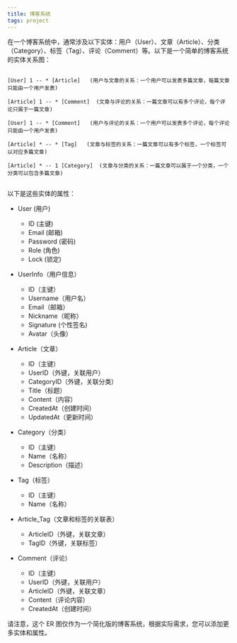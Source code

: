 ```yaml
---
title: 博客系统
tags: project
---
```

在一个博客系统中，通常涉及以下实体：用户（User）、文章（Article）、分类（Category）、标签（Tag）、评论（Comment）等。以下是一个简单的博客系统的实体关系图：

```

[User] 1 -- * [Article]   (用户与文章的关系：一个用户可以发表多篇文章，每篇文章只能由一个用户发表)

[Article] 1 -- * [Comment]  (文章与评论的关系：一篇文章可以有多个评论，每个评论只属于一篇文章)

[User] 1 -- * [Comment]   (用户与评论的关系：一个用户可以发表多个评论，每个评论只能由一个用户发表)

[Article] * -- * [Tag]   (文章与标签的关系：一篇文章可以有多个标签，一个标签可以对应多篇文章)

[Article] * -- 1 [Category]  (文章与分类的关系：一篇文章可以属于一个分类，一个分类可以包含多篇文章)


```

以下是这些实体的属性：
- User (用户)
	- ID (主键)
	- Email (邮箱)
	- Password (密码)
	- Role (角色)
	- Lock (锁定)
-   UserInfo（用户信息）
    
    -   ID（主键）
    -   Username（用户名）
    -   Email（邮箱）
    -   Nickname（昵称）
    -   Signature (个性签名)
    -   Avatar（头像）
-   Article（文章）
    
    -   ID（主键）
    -   UserID（外键，关联用户）
    -   CategoryID（外键，关联分类）
    -   Title（标题）
    -   Content（内容）
    -   CreatedAt（创建时间）
    -   UpdatedAt（更新时间）
-   Category（分类）
    
    -   ID（主键）
    -   Name（名称）
    -   Description（描述）
-   Tag（标签）
    
    -   ID（主键）
    -   Name（名称）
-   Article_Tag（文章和标签的关联表）
    
    -   ArticleID（外键，关联文章）
    -   TagID（外键，关联标签）
-   Comment（评论）
    
    -   ID（主键）
    -   UserID（外键，关联用户）
    -   ArticleID（外键，关联文章）
    -   Content（评论内容）
    -   CreatedAt（创建时间）

请注意，这个 ER 图仅作为一个简化版的博客系统，根据实际需求，您可以添加更多实体和属性。



